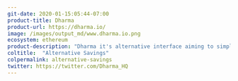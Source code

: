 ```yaml
---
git-date: 2020-01-15:05:44-07:00
product-title: Dharma
product-url: https://dharma.io/
image: /images/output_md/www.dharma.io.png
ecosystem: ethereum
product-description: "Dharma it's alternative interface aiming to simplify lenders experience."
coltitle:  "Alternative Savings"
colpermalink: alternative-savings
twitter: https://twitter.com/Dharma_HQ
---
```

